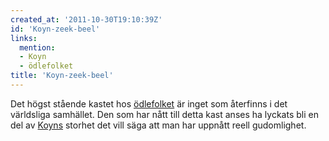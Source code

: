 ```yaml
---
created_at: '2011-10-30T19:10:39Z'
id: 'Koyn-zeek-beel'
links:
  mention:
  - Koyn
  - ödlefolket
title: 'Koyn-zeek-beel'
---
```


Det högst stående kastet hos [ödlefolket] är inget som återfinns i det världsliga samhället. Den som
har nått till detta kast anses ha lyckats bli en del av [Koyns] storhet det vill säga att man har
uppnått reell gudomlighet.

  [ödlefolket]: ödlefolket
  [Koyns]: Koyn
